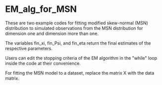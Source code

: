 # EM_alg_for_MSN

These are two example codes for fitting modified skew-normal (MSN) distribution to simulated observations from the MSN distribution for dimension one and dimension more than one.

The variables fin_xi, fin_Psi, and fin_eta return the final estimates of the respective parameters.

Users can edit the stopping criteria of the EM algorithm in the "while" loop inside the code at their convenience.

For fitting the MSN model to a dataset, replace the matrix X with the data matrix.
